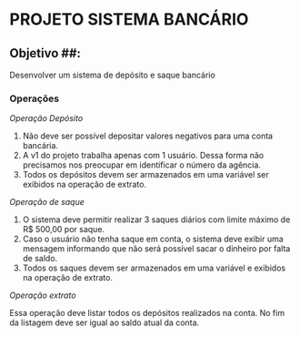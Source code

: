 # PROJETO SISTEMA BANCÁRIO # 

## Objetivo ##: 
   Desenvolver um sistema de depósito e saque bancário

### Operações ###

*Operação Depósito* 

1. Não deve ser possível depositar valores negativos para uma conta bancária.
2. A v1 do projeto trabalha apenas com 1 usuário. Dessa forma não precisamos nos preocupar em identificar o número da agência.
3. Todos os depósitos devem ser armazenados em uma variável  ser exibidos na operação de extrato.

*Operação de saque*

1. O sistema deve permitir realizar 3 saques diários com limite máximo de R$ 500,00 por saque.
2. Caso o usuário não tenha saque em conta, o sistema deve exibir uma mensagem informando que não será possível sacar o dinheiro por falta de saldo.
3. Todos os saques devem ser armazenados em uma variável e exibidos na operação de extrato.


*Operação extrato*

Essa operação deve listar todos os depósitos realizados na conta. No fim da listagem deve ser igual ao saldo atual da conta.


